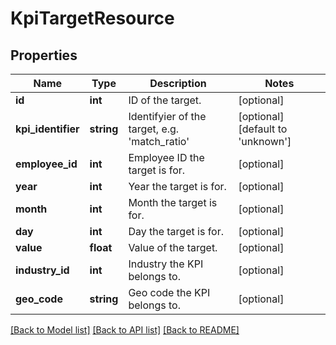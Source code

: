 # KpiTargetResource

## Properties
Name | Type | Description | Notes
------------ | ------------- | ------------- | -------------
**id** | **int** | ID of the target. | [optional] 
**kpi_identifier** | **string** | Identifyier of the target, e.g. &#39;match_ratio&#39; | [optional] [default to 'unknown']
**employee_id** | **int** | Employee ID the target is for. | [optional] 
**year** | **int** | Year the target is for. | [optional] 
**month** | **int** | Month the target is for. | [optional] 
**day** | **int** | Day the target is for. | [optional] 
**value** | **float** | Value of the target. | [optional] 
**industry_id** | **int** | Industry the KPI belongs to. | [optional] 
**geo_code** | **string** | Geo code the KPI belongs to. | [optional] 

[[Back to Model list]](../README.md#documentation-for-models) [[Back to API list]](../README.md#documentation-for-api-endpoints) [[Back to README]](../README.md)


